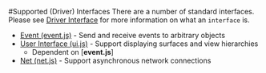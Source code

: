 #Supported (Driver) Interfaces
There are a number of standard interfaces. Please see [Driver Interface](driver_interface.md) for more information on what an `interface` is.

* [Event (event.js)](./event.md) - Send and receive events to arbitrary objects
* [User Interface (ui.js)](./ui.md) - Support displaying surfaces and view hierarchies
  * Dependent on [**event.js**]
* [Net (net.js)](./net.md) - Support asynchronous network connections
